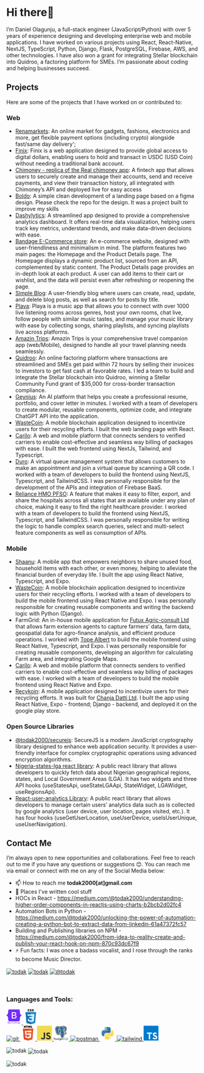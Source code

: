 <h1>Hi there👋</h1>
I’m Daniel Olagunju, a full-stack engineer (JavaScript/Python) with over 5 years of experience designing and developing enterprise web and mobile applications. I have worked on various projects using React, React-Native, NextJS, TypeScript, Python, Django, Flask, PostgreSQL, Firebase, AWS, and other technologies. I have also won a grant for integrating Stellar blockchain into Quidroo, a factoring platform for SMEs. I’m passionate about coding and helping businesses succeed.

<h2 align="left">Projects</h2>
Here are some of the projects that I have worked on or contributed to:

<h3 align="left">Web</h3>

<ul>
   <li>
    <a href="https://renamarkets.com/" target="blank">Renamarkets</a>: An online market for  gadgets,  fashions, electronics and more, get flexible payment options (including crypto) alongside fast/same day delivery';
  </li>
   <li>
    <a href="https://finix-five.vercel.app" target="blank">Finix</a>: Finix is a web application designed to provide global access to digital dollars, enabling users to hold and transact in USDC (USD Coin) without needing a traditional bank account.	
  </li>
  <li>
    <a href="http://chimoney-pi.vercel.app" target="blank">Chimoney - replica of the Real chimoney app</a>: A fintech app that allows users to securely create and manage their accounts, send and receive payments, and view their transaction history, all integrated with Chimoney’s API and deployed live for easy access	
  </li>
  <li>
    <a href="boldo-gold-eight.vercel.app" target="blank">Boldo</a>: A simple clean development of a landing page based on a figma design. Please check the repo for the design. It was a project built to improve my skills
  </li>
   <li>
    <a href="https://dashlytics.vercel.app" target="blank">Dashylytics</a>: A streamlined app designed to provide a comprehensive analytics dashboard. It offers real-time data visualization, helping users track key metrics, understand trends, and make data-driven decisions with ease.
  </li>
  <li>
    <a href="https://bandage-ecommerce-rho.vercel.app" target="blank">Bandage E-Commerce store</a>: An e-commerce website, designed with user-friendliness and minimalism in mind. The platform features two main pages: the Homepage and the Product Details page. The Homepage displays a dynamic product list, sourced from an API, complemented by static content. The Product Details page provides an in-depth look at each product. A user can add items to their cart or wishlist, and the data will persist even after refreshing or reopening the page.
  </li>
  <li>
    <a href="https://micro-blog-khaki.vercel.app" target="blank">Simple Blog</a>: A user-friendly blog where users can create, read, update, and delete blog posts, as well as search for posts by title.
  </li>
  <li>
    <a href="https://www.playamusic.io/" target="blank">Playa</a>: Playa is a music app that allows you to connect with over 1000 live listening rooms across genres, host your own rooms, chat live, follow people with similar music tastes, and manage your music library with ease by collecting songs, sharing playlists, and syncing playlists live across platforms.
  </li>
   <li>
    <a href="https://staging-fe.amazintrips.com" target="blank">Amazin Trips</a>: Amazin Trips is your comprehensive travel companion app (web/Mobile), designed to handle all your travel planning needs seamlessly.
  </li>
  <li>
    <a href="http://quidroo.com" target="blank">Quidroo</a>: An online factoring platform where transactions are streamlined and SMEs get paid within 72 hours by selling their invoices to investors to get fast cash at favorable rates. I led a team to build and integrate the Stellar blockchain into Quidroo, winning a Stellar Community Fund grant of $35,000 for cross-border transaction compliance.
  </li>
  <li>
     <a href="https://geynius.com/" target="blank">Geynius</a>: An AI platform that helps you create a professional resume, portfolio, and cover letter in minutes. I worked with a team of developers to create modular, reusable components, optimize code, and integrate ChatGPT API into the application.
  </li>
  <li>
    <a href="https://www.wastecoin.co.uk/" target="blank">WasteCoin</a>: A mobile blockchain application designed to incentivize users for their recycling efforts. I built the web landing page with React.
  </li>
  <li>
    <a href="https://www.cariloapp.com/" target="blank">Carilo</a>: A web and mobile platform that connects senders to verified carriers to enable cost-effective and seamless way billing of packages with ease. I built the web frontend using NextJs, Tailwind, and Typescript.
  </li>
   <li>
     <a href="https://duro-team-lambda-fe.vercel.app/" target="blank">Duro</a>: A virtual queue management system that allows customers to make an appointment and join a virtual queue by scanning a QR code. I worked with a team of developers to build the frontend using NextJS, Typescript, and TailwindCSS. I was personally responsible for the development of the APIs and integration of Firebase BaaS.
  </li>
  <li>
    <a href="https://github.com/PipelineV2/reliance-gamma" target="blank">Reliance HMO PFSO</a>: A feature that makes it easy to filter, export, and share the hospitals across all states that are available under any plan of choice, making it easy to find the right healthcare provider. I worked with a team of developers to build the frontend using NextJS, Typescript, and TailwindCSS. I was personally responsible for writing the logic to handle complex search queries, select and multi-select feature components as well as consumption of APIs.
  </li>
</ul>

<h3 align="left">Mobile</h3>

<ul>
  <li>
    <a href="https://github.com/todak2000/shaanu" target="blank">Shaanu</a>: A mobile app that empowers neighbors to share unused food, household items with each other, or even money, helping to alleviate the financial burden of everyday life. I built the app using React Native, Typescript, and Expo.
  </li>
  <li>
    <a href="https://play.google.com/store/apps/details?id=co.wastecoin.www" target="blank">WasteCoin</a>: A mobile blockchain application designed to incentivize users for their recycling efforts. I worked with a team of developers to build the mobile frontend using React Native and Expo. I was personally responsible for creating reusable components and writing the backend logic with Python (Django).
  </li>
  <li>
    FarmGrid: An in-house mobile application for <a href="https://www.futuxconsult.com" target="blank">Futux Agric-consult Ltd</a> that allows farm extension agents to capture farmers’ data, farm data, geospatial data for agro-finance analysis, and efficient produce operations. I worked with <a href="https://github.com/albert85" target="blank">Tope Albert</a> to build the mobile frontend using React Native, Typescript, and Expo. I was personally responsible for creating reusable components, developing an algorithm for calculating Farm area, and integrating Google Maps.
  </li>
  
  <li>
    <a href="https://github.com/Carilo-org">Carilo</a>: A web and mobile platform that connects senders to verified carriers to enable cost-effective and seamless way billing of packages with ease. I worked with a team of developers to build the mobile frontend using React Native and Expo.
  </li>
  <li>
    <a href="https://play.google.com/store/apps/details?id=com.chanjadatti.recykoin_mobile" target="blank">Recykoin</a>: A mobile application designed to incentivize users for their recycling efforts. It was built for <a href="https://www.chanjadatti.com">Chanja Datti Ltd</a>. I built the app using React Native, Expo - frontend; Django - backend, and deployed it on the google play store.
  </li>
</ul>

<h3 align="left">Open Source Libraries</h3>

<ul>
  <li>
    <a href="https://www.npmjs.com/package/@todak2000/securejs">@todak2000/securejs</a>: SecureJS is a modern JavaScript cryptography library designed to enhance web application security. It provides a user-friendly interface for complex cryptographic operations using advanced encryption algorithms.
  </li>
  <li>
    <a href="https://www.npmjs.com/package/@todak2000/nigeria-state-lga-react-component">Nigeria-states-lga react library</a>: A public react library that allows developers to quickly fetch data about Nigerian geographical regions, states, and Local Government Areas (LGA). It has two widgets and three API hooks (useStatesApi, useStateLGAApi, StateWidget, LGAWidget, useRegionsApi).
  </li>
  <li>
    <a href="https://www.npmjs.com/package/@todak2000/react-user-analytics">React-user-analytics Library</a>: A public react library that allows developers to manage certain users’ analytics data such as is collected by google analytics (user device, user location, pages visited, etc.). It has four hooks (useGetUserLocation, useUserDevice, useIsUserUnique, useUserNavigation).
  </li>
</ul>


<h2 align="left">Contact Me</h2>

I’m always open to new opportunities and collaborations. Feel free to reach out to me if you have any questions or suggestions 😊. You can reach me via email or connect with me on any of the Social Media below:
- 📫 How to reach me **todak2000[at]gmail.com**
- 📄 Places I've written cool stuff
- HOCs in React - https://medium.com/@todak2000/understanding-higher-order-components-in-reactjs-using-charts-b2bcb2d02fc4
- Automation Bots in Python - https://medium.com/@todak2000/unlocking-the-power-of-automation-creating-a-python-bot-to-extract-data-from-linkedin-61a47372fc57
- Building and Publishing libraries on NPM - https://medium.com/@todak2000/from-idea-to-reality-create-and-publish-your-react-hook-on-npm-870c93dc67f9
- ⚡ Fun facts: I was once a badass vocalist, and I rose through the ranks to become Music Director.
  
<p align="left">
<a href="https://twitter.com/todak" target="blank"><img align="center" src="https://raw.githubusercontent.com/rahuldkjain/github-profile-readme-generator/master/src/images/icons/Social/twitter.svg" alt="todak" height="30" width="40" /></a>
<a href="https://www.linkedin.com/in/dolagunju/" target="blank"><img align="center" src="https://raw.githubusercontent.com/rahuldkjain/github-profile-readme-generator/master/src/images/icons/Social/linked-in-alt.svg" alt="todak" height="30" width="40" /></a>
<a href="https://medium.com/@todak2000/" target="blank"><img align="center" src="https://raw.githubusercontent.com/rahuldkjain/github-profile-readme-generator/master/src/images/icons/Social/medium.svg" alt="@todak" height="30" width="40" /></a>
</p>

<br />
<h3 align="left">Languages and Tools:</h3>
<p align="left"> 
 
  <a href="https://getbootstrap.com" target="_blank" rel="noreferrer"> <img src="https://raw.githubusercontent.com/devicons/devicon/master/icons/bootstrap/bootstrap-plain-wordmark.svg" alt="bootstrap" width="40" height="40"/> </a> 
  <a href="https://www.w3schools.com/css/" target="_blank" rel="noreferrer"> <img src="https://raw.githubusercontent.com/devicons/devicon/master/icons/css3/css3-original-wordmark.svg" alt="css3" width="40" height="40"/> </a>  
 <a href="https://git-scm.com/" target="_blank" rel="noreferrer"> <img src="https://www.vectorlogo.zone/logos/git-scm/git-scm-icon.svg" alt="git" width="40" height="40"/> </a> 
<a href="https://www.w3.org/html/" target="_blank" rel="noreferrer"> <img src="https://raw.githubusercontent.com/devicons/devicon/master/icons/html5/html5-original-wordmark.svg" alt="html5" width="40" height="40"/> </a> 
  <a href="https://developer.mozilla.org/en-US/docs/Web/JavaScript" target="_blank" rel="noreferrer"> <img src="https://raw.githubusercontent.com/devicons/devicon/master/icons/javascript/javascript-original.svg" alt="javascript" width="40" height="40"/> </a> 
 <a href="https://www.postgresql.org" target="_blank" rel="noreferrer"> <img src="https://raw.githubusercontent.com/devicons/devicon/master/icons/postgresql/postgresql-original-wordmark.svg" alt="postgresql" width="40" height="40"/> </a> 
  <a href="https://postman.com" target="_blank" rel="noreferrer"> <img src="https://www.vectorlogo.zone/logos/getpostman/getpostman-icon.svg" alt="postman" width="40" height="40"/> </a> 
  <a href="https://www.python.org" target="_blank" rel="noreferrer"> <img src="https://raw.githubusercontent.com/devicons/devicon/master/icons/python/python-original.svg" alt="python" width="40" height="40"/> </a>   <a href="https://tailwindcss.com/" target="_blank" rel="noreferrer"> <img src="https://www.vectorlogo.zone/logos/tailwindcss/tailwindcss-icon.svg" alt="tailwind" width="40" height="40"/> </a> 
  <a href="https://www.typescriptlang.org/" target="_blank" rel="noreferrer"> <img src="https://raw.githubusercontent.com/devicons/devicon/master/icons/typescript/typescript-original.svg" alt="typescript" width="40" height="40"/> </a> </p>

<p><img align="left" src="https://github-readme-stats.vercel.app/api/top-langs?username=todak2000&show_icons=true&locale=en&layout=compact" alt="todak" /></p>

<p>&nbsp;<img align="center" src="https://github-readme-stats.vercel.app/api?username=todak2000&show_icons=true&locale=en" alt="todak" /></p>

<p><img align="center" src="https://github-readme-streak-stats.herokuapp.com/?user=todak2000&" alt="todak" /></p>
